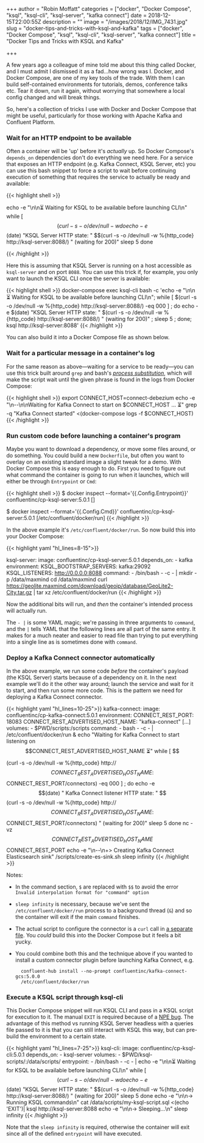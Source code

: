 +++
author = "Robin Moffatt"
categories = ["docker", "Docker Compose", "ksql", "ksql-cli", "ksql-server", "kafka connect"]
date = 2018-12-15T22:00:55Z
description = ""
image = "/images/2018/12/IMG_7431.jpg"
slug = "docker-tips-and-tricks-with-ksql-and-kafka"
tags = ["docker", "Docker Compose", "ksql", "ksql-cli", "ksql-server", "kafka connect"]
title = "Docker Tips and Tricks with KSQL and Kafka"

+++

A few years ago a colleague of mine told me about this thing called Docker, and I must admit I dismissed it as a fad…how wrong was I. Docker, and Docker Compose, are one of my key tools of the trade. With them I can build self-contained environments for tutorials, demos, conference talks etc. Tear it down, run it again, without worrying that somewhere a local config changed and will break things. 

So, here's a collection of tricks I use with Docker and Docker Compose that might be useful, particularly for those working with Apache Kafka and Confluent Platform. 

### Wait for an HTTP endpoint to be available

Often a container will be 'up' before it's _actually_ up. So Docker Compose's `depends_on` dependencies don't do everything we need here. For a service that exposes an HTTP endpoint (e.g. Kafka Connect, KSQL Server, etc) you can use this bash snippet to force a script to wait before continuing execution of something that requires the service to actually be ready and available: 

{{< highlight shell >}}

echo -e "\n\n⏳ Waiting for KSQL to be available before launching CLI\n"
while [ $$(curl -s -o /dev/null -w %{http_code} http://ksql-server:8088/) -eq 000 ]
do 
  echo -e $$(date) "KSQL Server HTTP state: " $$(curl -s -o /dev/null -w %{http_code} http://ksql-server:8088/) " (waiting for 200)"
  sleep 5
done

{{< /highlight >}}


Here this is assuming that KSQL Server is running on a host accessible as `ksql-server` and on port `8088`. You can use this trick if, for example, you only want to launch the KSQL CLI once the server is available: 

{{< highlight shell >}}
docker-compose exec ksql-cli bash -c 'echo -e "\n\n⏳ Waiting for KSQL to be available before launching CLI\n"; while [ $(curl -s -o /dev/null -w %{http_code} http://ksql-server:8088/) -eq 000 ] ; do echo -e $(date) "KSQL Server HTTP state: " $(curl -s -o /dev/null -w %{http_code} http://ksql-server:8088/) " (waiting for 200)" ; sleep 5 ; done; ksql http://ksql-server:8088'
{{< /highlight >}}


You can also build it into a Docker Compose file as shown below. 

### Wait for a particular message in a container's log

For the same reason as above—waiting for a service to be ready—you can use this trick built around `grep` and bash's [*process substitution*](http://tldp.org/LDP/abs/html/process-sub.html), which will make the script wait until the given phrase is found in the logs from Docker Compose:

{{< highlight shell >}}
export CONNECT_HOST=connect-debezium
echo -e "\n--\n\nWaiting for Kafka Connect to start on $CONNECT_HOST … ⏳"
grep -q "Kafka Connect started" <(docker-compose logs -f $CONNECT_HOST)
{{< /highlight >}}

### Run custom code before launching a container's program

Maybe you want to download a dependency, or move some files around, or do something. You could build a new `Dockerfile`, but often you want to overlay on an existing standard image a slight tweak for a demo. With Docker Compose this is easy enough to do. First you need to figure out what command the container is going to run when it launches, which will either be through `Entrypoint` or `Cmd`: 

{{< highlight shell >}}
$ docker inspect --format='{{.Config.Entrypoint}}' confluentinc/cp-ksql-server:5.0.1
[]

$ docker inspect --format='{{.Config.Cmd}}' confluentinc/cp-ksql-server:5.0.1
[/etc/confluent/docker/run]
{{< /highlight >}}

In the above example it's `/etc/confluent/docker/run`. So now build this into your Docker Compose: 

{{< highlight yaml "hl_lines=8-15">}}

ksql-server:
  image: confluentinc/cp-ksql-server:5.0.1
  depends_on:
    - kafka
  environment:
    KSQL_BOOTSTRAP_SERVERS: kafka:29092
    KSQL_LISTENERS: http://0.0.0.0:8088
  command: 
    - /bin/bash
    - -c 
    - |
      mkdir -p /data/maxmind
      cd /data/maxmind
      curl https://geolite.maxmind.com/download/geoip/database/GeoLite2-City.tar.gz | tar xz 
      /etc/confluent/docker/run 
{{< /highlight >}}

Now the additional bits will run, and _then_ the container's intended process will actually run. 

The `- |` is some YAML magic; we're passing in three arguments to `command`, and the `|` tells YAML that the following lines are all part of the same entry. It makes for a much neater and easier to read file than trying to put everything into a single line as is sometimes done with `command`. 

### Deploy a Kafka Connect connector automatically

In the above example, we run some code _before_ the container's payload (the KSQL Server) starts because of a dependency on it. In the next example we'll do it the other way around; launch the service and wait for it to start, and then run some more code. This is the pattern we need for deploying a Kafka Connect connector. 

{{< highlight yaml "hl_lines=10-25">}}
kafka-connect:
  image: confluentinc/cp-kafka-connect:5.0.1
  environment:
    CONNECT_REST_PORT: 18083
    CONNECT_REST_ADVERTISED_HOST_NAME: "kafka-connect"
    […]
  volumes:
    - $PWD/scripts:/scripts
  command: 
    - bash 
    - -c 
    - |
      /etc/confluent/docker/run & 
      echo "Waiting for Kafka Connect to start listening on $$CONNECT_REST_ADVERTISED_HOST_NAME ⏳"
      while [ $$(curl -s -o /dev/null -w %{http_code} http://$$CONNECT_REST_ADVERTISED_HOST_NAME:$$CONNECT_REST_PORT/connectors) -eq 000 ] ; do 
        echo -e $$(date) " Kafka Connect listener HTTP state: " $$(curl -s -o /dev/null -w %{http_code} http://$$CONNECT_REST_ADVERTISED_HOST_NAME:$$CONNECT_REST_PORT/connectors) " (waiting for 200)"
        sleep 5 
      done
      nc -vz $$CONNECT_REST_ADVERTISED_HOST_NAME $$CONNECT_REST_PORT
      echo -e "\n--\n+> Creating Kafka Connect Elasticsearch sink"
      /scripts/create-es-sink.sh 
      sleep infinity
{{< /highlight >}}

Notes: 

* In the command section, `$` are replaced with `$$` to avoid the error `Invalid interpolation format for "command" option`
* `sleep infinity` is necessary, because we've sent the `/etc/confluent/docker/run` process to a background thread (`&`) and so the container will exit if the main `command` finishes.
* The actual script to configure the connector is a `curl` call in [a separate file](https://github.com/confluentinc/demo-scene/blob/master/ksql-atm-fraud-detection/scripts/create-es-sink.sh). You _could_ build this into the Docker Compose but it feels a bit yucky. 
* You could combine both this and the technique above if you wanted to install a custom connector plugin before launching Kafka Connect, e.g.

        confluent-hub install --no-prompt confluentinc/kafka-connect-gcs:5.0.0 
        /etc/confluent/docker/run


### Execute a KSQL script through ksql-cli

This Docker Compose snippet will run KSQL CLI and pass in a KSQL script for execution to it. The manual `EXIT` is required because of a [NPE bug](https://github.com/confluentinc/ksql/issues/1327). The advantage of this method vs running KSQL Server headless with a queries file passed to it is that you can still interact with KSQL this way, but can pre-build the environment to a certain state. 

{{< highlight yaml "hl_lines=7-25">}}
ksql-cli:
  image: confluentinc/cp-ksql-cli:5.0.1
  depends_on:
    - ksql-server
  volumes:
    - $PWD/ksql-scripts/:/data/scripts/
  entrypoint: 
    - /bin/bash
    - -c
    - |
      echo -e "\n\n⏳ Waiting for KSQL to be available before launching CLI\n"
      while [ $$(curl -s -o /dev/null -w %{http_code} http://ksql-server:8088/) -eq 000 ]
      do 
        echo -e $$(date) "KSQL Server HTTP state: " $$(curl -s -o /dev/null -w %{http_code} http://ksql-server:8088/) " (waiting for 200)"
        sleep 5
      done
      echo -e "\n\n-> Running KSQL commands\n"
      cat /data/scripts/my-ksql-script.sql <(echo 'EXIT')| ksql http://ksql-server:8088
      echo -e "\n\n-> Sleeping…\n"
      sleep infinity
{{< /highlight >}}

Note that the `sleep infinity` is required, otherwise the container will exit since all of the defined `entrypoint` will have executed.
